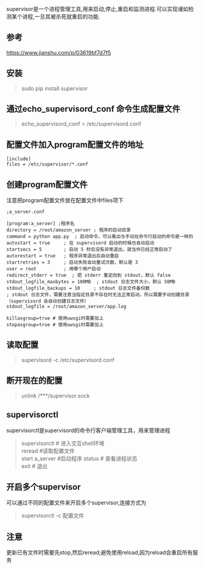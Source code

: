 supervisor是一个进程管理工具,用来启动,停止,重启和监测进程.可以实现诸如检测某个进程,一旦其被杀死就重启的功能.

## 参考  
https://www.jianshu.com/p/03619bf7d7f5

## 安装  
>sudo pip install supervisor

## 通过echo_supervisord_conf 命令生成配置文件  
>echo_supervisord_conf > /etc/supervisord.conf

## 配置文件加入program配置文件的地址  
  
```
[include]  
files = /etc/supervisor/*.conf  
```

## 创建program配置文件  
注意把program配置文件放在配置文件中files项下

```
;a_server.conf

[program:a_server] ;程序名  
directory = /root/amazon_server ; 程序的启动目录  
command = python app.py  ; 启动命令，可以看出与手动在命令行启动的命令是一样的  
autostart = true     ; 在 supervisord 启动的时候也自动启动  
startsecs = 5        ; 启动 5 秒后没有异常退出，就当作已经正常启动了  
autorestart = true   ; 程序异常退出后自动重启  
startretries = 3     ; 启动失败自动重试次数，默认是 3   
user = root          ; 用哪个用户启动  
redirect_stderr = true  ; 把 stderr 重定向到 stdout，默认 false  
stdout_logfile_maxbytes = 100MB  ; stdout 日志文件大小，默认 50MB  
stdout_logfile_backups = 10     ; stdout 日志文件备份数  
; stdout 日志文件，需要注意当指定目录不存在时无法正常启动，所以需要手动创建目录（supervisord 会自动创建日志文件）  
stdout_logfile = /root/amazon_server/app.log  

killasgroup=true # 使用uwsgi时需要加上
stopasgroup=true # 使用uwsgi时需要加上
```

## 读取配置  
>supervisord -c /etc/supervisord.conf

## 断开现在的配置  
>unlink /***/supervisor.sock

## supervisorctl  
supervisorctl是supervisord的命令行客户端管理工具，用来管理进程  

>supervisorctl  # 进入交互shell环境  
>reread         #读取配置文件  
>start a_server #启动程序 
>status         # 查看进程状态  
>exit           # 退出  

## 开启多个supervisor
可以通过不同的配置文件来开启多个supervisor,连接方式为
>supervisorctl -c 配置文件

## 注意
更新已有文件时需要先stop,然后reread;避免使用reload,因为reload会重启所有服务
